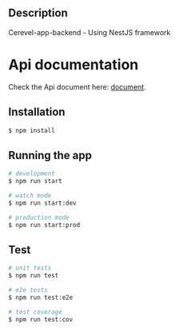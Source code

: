 ## Description

Cerevel-app-backend - Using NestJS framework

# Api documentation

Check the Api document here: [document].

[document]: https://paper.dropbox.com/doc/Cerevel-Api-Documentation--Bqz6y_Hxg9GzUMeFyMpNVCYzAg-v88RsYFreYabFvFGz7O46

## Installation

```bash
$ npm install
```

## Running the app

```bash
# development
$ npm run start

# watch mode
$ npm run start:dev

# production mode
$ npm run start:prod
```

## Test

```bash
# unit tests
$ npm run test

# e2e tests
$ npm run test:e2e

# test coverage
$ npm run test:cov
```

